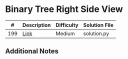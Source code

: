 # Binary Tree Right Side View
|#|Description|Difficulty|Solution File|
|-|-|-|-|
|199|[Link](https://leetcode.com/problems/binary-tree-right-side-view/)|Medium|solution.py|

## Additional Notes
